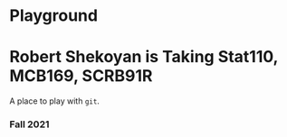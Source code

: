 # Playground



# Robert Shekoyan is Taking Stat110, MCB169, SCRB91R

A place to play with `git`.

### Fall 2021
